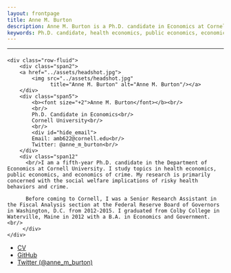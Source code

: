 ```yaml
---
layout: frontpage
title: Anne M. Burton
description: Anne M. Burton is a Ph.D. candidate in Economics at Cornell University. 
keywords: Ph.D. candidate, health economics, public economics, economics of crime
---
```




<!--[curriculum vitae ![CV as pdf]({{ BASE_PATH }}/pages/icons16/pdf-icon.png)]({{ BASE_PATH }}/assets/CV.pdf)<br/>-->


---

<div class="container">
<h4><a name="contact"></a><!--contact--></h4>

    <div class="row-fluid">
        <div class="span2">
        <a href="../assets/headshot.jpg">
            <img src="../assets/headshot.jpg"
                  title="Anne M. Burton" alt="Anne M. Burton"/></a>
        </div>
        <div class="span5">
            <b><font size="+2">Anne M. Burton</font></b><br/>
            <br/>
            Ph.D. Candidate in Economics<br/>
            Cornell University<br/>
            <br/>
            <div id="hide_email">
            Email: amb622@cornell.edu<br/>
            Twitter: @anne_m_burton<br/>
        </div> 
        <div class="span12"     
          <br/>I am a fifth-year Ph.D. candidate in the Department of Economics at Cornell University. I study topics in health economics, public economics, and economics of crime. My research is primarily concerned with the social welfare implications of risky health behaviors and crime.

          Before coming to Cornell, I was a Senior Research Assistant in the Fiscal Analysis section at the Federal Reserve Board of Governors in Washington, D.C. from 2012-2015. I graduated from Colby College in Waterville, Maine in 2012 with a B.A. in Economics and Government. <br/>
         </div>
    </div>
</div>


<div class="navbar">
  <div class="navbar-inner">
      <ul class="nav">
          <li><a href="{{ BASE_PATH }}/assets/CV.pdf">CV</a></li>
          <li><a href="https://github.com/anne-m-burton">GitHub</a></li>
          <li><a href="https://twitter.com/anne_m_burton">Twitter (@anne_m_burton)</a></li>
      </ul>
  </div>
</div>